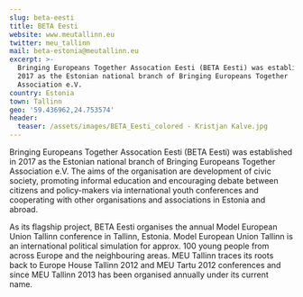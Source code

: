 ```yaml
---
slug: beta-eesti
title: BETA Eesti
website: www.meutallinn.eu
twitter: meu_tallinn
mail: beta-estonia@meutallinn.eu
excerpt: >-
  Bringing Europeans Together Assocation Eesti (BETA Eesti) was established in
  2017 as the Estonian national branch of Bringing Europeans Together
  Association e.V.
country: Estonia
town: Tallinn
geo: '59.436962,24.753574'
header:
  teaser: /assets/images/BETA_Eesti_colored - Kristjan Kalve.jpg
---
```

<!--StartFragment-->

Bringing Europeans Together Assocation Eesti (BETA Eesti) was established in 2017 as the Estonian national branch of Bringing Europeans Together Association e.V. The aims of the organisation are development of civic society, promoting informal education and encouraging debate between citizens and policy-makers via international youth conferences and cooperating with other organisations and associations in Estonia and abroad. 

As its flagship project, BETA Eesti organises the annual Model European Union Tallinn conference in Tallinn, Estonia. Model European Union Tallinn is an international political simulation for approx. 100 young people from across Europe and the neighbouring areas. MEU Tallinn traces its roots back to Europe House Tallinn 2012 and MEU Tartu 2012 conferences and since MEU Tallinn 2013 has been organised annually under its current name.

<!--EndFragment-->
